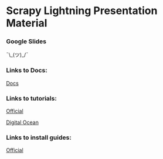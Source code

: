 # Scrapy Lightning Presentation Material

### Google Slides

¯\\\_(ツ)_/¯

### Links to Docs:

[Docs](https://docs.scrapy.org/en/latest/)

### Links to tutorials:

[Official](https://docs.scrapy.org/en/latest/intro/tutorial.html)

[Digital Ocean](https://www.digitalocean.com/community/tutorials/how-to-crawl-a-web-page-with-scrapy-and-python-3)

### Links to install guides:

[Official](https://docs.scrapy.org/en/latest/intro/install.html)
